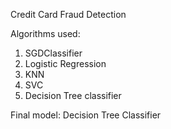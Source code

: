 Credit Card Fraud Detection 

Algorithms used:
1. SGDClassifier
2. Logistic Regression
3. KNN
4. SVC
5. Decision Tree classifier

Final model: Decision Tree Classifier

